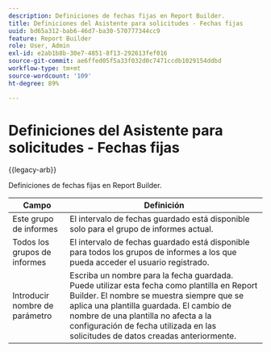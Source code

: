```yaml
---
description: Definiciones de fechas fijas en Report Builder.
title: Definiciones del Asistente para solicitudes - Fechas fijas
uuid: bd65a312-bab6-46d7-ba30-570777344cc9
feature: Report Builder
role: User, Admin
exl-id: e2ab1b8b-30e7-4851-8f13-292613fef016
source-git-commit: ae6ffed05f5a33f032d0c7471ccdb1029154ddbd
workflow-type: tm+mt
source-wordcount: '109'
ht-degree: 89%

---
```


# Definiciones del Asistente para solicitudes - Fechas fijas

{{legacy-arb}}

Definiciones de fechas fijas en Report Builder.

| Campo | Definición |
|--- |--- |
| Este grupo de informes | El intervalo de fechas guardado está disponible solo para el grupo de informes actual. |
| Todos los grupos de informes | El intervalo de fechas guardado está disponible para todos los grupos de informes a los que pueda acceder el usuario registrado. |
| Introducir nombre de parámetro | Escriba un nombre para la fecha guardada. Puede utilizar esta fecha como plantilla en Report Builder. El nombre se muestra siempre que se aplica una plantilla guardada. El cambio de nombre de una plantilla no afecta a la configuración de fecha utilizada en las solicitudes de datos creadas anteriormente. |
